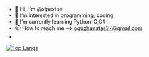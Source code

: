 - 👋 Hi, I’m @xipexipe
- 👀 I’m interested in programming, coding
- 🌱 I’m currently learning Python-C,C#
- 📫 How to reach me ==> oguzhanatas37@gmail.com
- 

[![Top Langs](https://github-readme-stats.vercel.app/api/top-langs/?username=x1pe&layout=compact)](https://github.com/anuraghazra/github-readme-stats)

<!---
xipexipe/xipexipe is a ✨ special ✨ repository because its `README.md` (this file) appears on your GitHub profile.
You can click the Preview link to take a look at your changes.
--->
